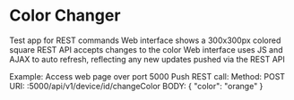 # Color Changer
Test app for REST commands
Web interface shows a 300x300px colored square
REST API accepts changes to the color
Web interface uses JS and AJAX to auto refresh, reflecting any new updates pushed via the REST API

Example: 
Access web page over port 5000
Push REST call: 
Method: POST
URI: <ip>:5000/api/v1/device/id/changeColor
BODY: 
{
    "color": "orange"
}
